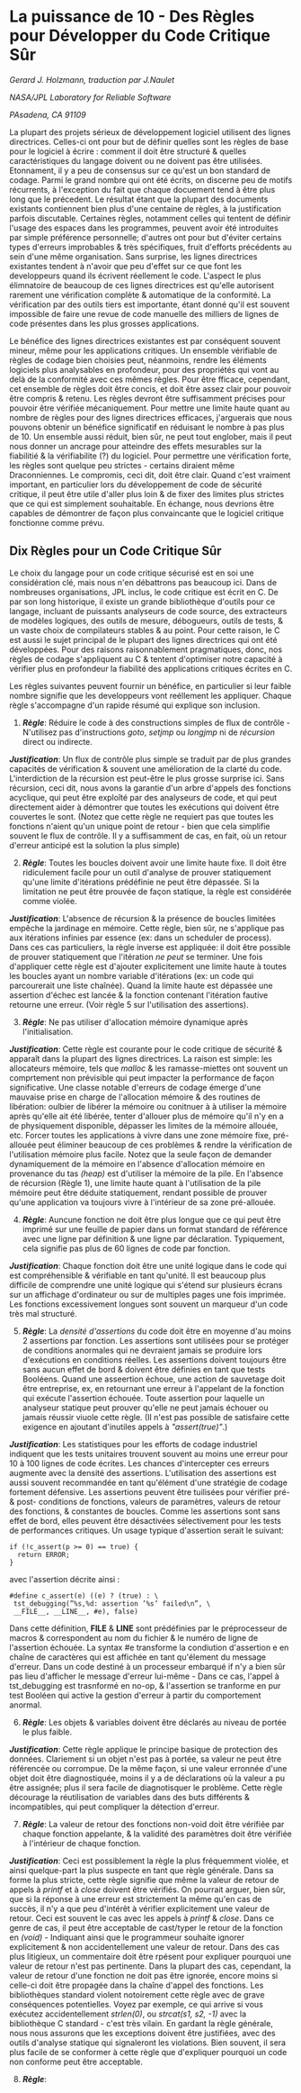 # La puissance de 10 - Des Règles pour Développer du Code Critique Sûr

*Gerard J. Holzmann, traduction par J.Naulet*

*NASA/JPL Laboratory for Reliable Software*

*PAsadena, CA 91109*

La plupart des projets sérieux de développement logiciel utilisent des lignes directrices. Celles-ci ont pour but de définir quelles sont les règles de base pour le logiciel à écrire : comment il doit être structuré & quelles caractéristiques du langage doivent ou ne doivent pas être utilisées. Etonnament, il y a peu de consensus sur ce qu'est un bon standard de codage. Parmi le grand nombre qui ont été écrits, on discerne peu de motifs récurrents, à l'exception du fait que chaque docuement tend à être plus long que le précedent. Le résultat étant que la plupart des documents existants contiennent bien plus d'une centaine de règles, à la justification parfois discutable. Certaines règles, notamment celles qui tentent de définir l'usage des espaces dans les programmes, peuvent avoir été introduites par simple préférence personnelle; d'autres ont pour but d'éviter certains types d'erreurs improbables & très spécifiques, fruit d'efforts précédents au sein d'une même organisation. Sans surprise, les lignes directrices existantes tendent à n'avoir que peu d'effet sur ce que font les developpeurs quand ils écrivent réellement le code. L'aspect le plus élimnatoire de beaucoup de ces lignes directrices est qu'elle autorisent rarement une vérification complète & automatique de la conformité. La vérification par des outils tiers est importante, étant donné qu'il est souvent impossible de faire une revue de code manuelle des milliers de lignes de code présentes dans les plus grosses applications.


Le bénéfice des lignes directrices existantes est par conséquent souvent mineur, même pour les applications critiques. Un ensemble vérifiable de règles de codage bien choisies peut, néanmoins, rendre les éléments logiciels plus analysables en profondeur, pour des propriétés qui vont au delà de la conformité avec ces mêmes règles. Pour être fficace, cependant, cet ensemble de règles doit être concis, et doit être assez clair pour pouvoir être compris & retenu. Les règles devront être suffisamment précises pour pouvoir être vérifiée mécaniquement. Pour mettre une limite haute quant au nombre de règles pour des lignes directrices efficaces, j'arguerais que nous pouvons obtenir un bénéfice significatif en réduisant le nombre à pas plus de 10. Un ensemble aussi réduit, bien sûr, ne peut tout englober, mais il peut nous donner un ancrage pour atteindre des effets mesurables sur la fiabilitié & la vérifiabilite (?) du logiciel. Pour permettre une vérification forte, les règles sont quelque peu strictes - certains diraient même Draconniennes. Le compromis, ceci dit, doit être clair. Quand c'est vraiment important, en particulier lors du développement de code de sécurité critique, il peut être utile d'aller plus loin & de fixer des limites plus strictes que ce qui est simplement souhaitable. En échange, nous devrions être capables de démontrer de façon plus convaincante que le logiciel critique fonctionne comme prévu.

## Dix Règles pour un Code Critique Sûr
Le choix du langage pour un code critique sécurisé est en soi une considération clé, mais nous n'en débattrons pas beaucoup ici. Dans de nombreuses organisations, JPL inclus, le code critique est écrit en C. De par son long historique, il existe un grande bibliothèque d'outils pour ce langage, incluant de puissants analyseurs de code source, des extracteurs de modèles logiques, des outils de mesure, débogueurs, outils de tests, & un vaste choix de compilateurs stables & au point. Pour cette raison, le C est aussi le sujet principal de le plupart des lignes directrices  qui ont été développées. Pour des raisons raisonnablement pragmatiques, donc, nos règles de codage s'appliquent au C & tentent d'optimiser notre capacité à vérifier plus en profondeur la fiabilité des applications critiques écrites en C.

Les règles suivantes peuvent fournir un bénéfice, en particulier si leur faible nombre signifie que les developpeurs vont reéllement les appliquer. Chaque règle s'accompagne d'un rapide résumé qui explique son inclusion.

1. ***Règle***: Réduire le code à des constructions simples de flux de contrôle - N'utilisez pas d'instructions *goto*, *setjmp* ou *longjmp* ni de *récursion* direct ou indirecte.

***Justification***: Un flux de contrôle plus simple se traduit par de plus grandes capacités de vérification & souvent une amélioration de la clarté du code. L'interdiction de la récursion est peut-être le plus grosse surprise ici. Sans récursion, ceci dit, nous avons la garantie d'un arbre d'appels des fonctions acyclique, qui peut être exploîté par des analyseurs de code, et qui peut directement aider à démontrer que toutes les exécutions qui doivent être couvertes le sont. (Notez que cette règle ne requiert pas que toutes les fonctions n'aient qu'un unique point de retour - bien que cela simplifie souvent le flux de contrôle. Il y a suffisamment de cas, en fait, où un retour d'erreur anticipé est la solution la plus simple)

2. ***Règle***: Toutes les boucles doivent avoir une limite haute fixe. Il doit être ridiculement facile pour un outil d'analyse de prouver statiquement qu'une limite d'itérations prédéfinie ne peut être dépassée. Si la limitation ne peut être prouvée de façon statique, la règle est considérée comme violée.

***Justification***: L'absence de récursion & la présence de boucles limitées empêche la jardinage en mémoire. Cette règle, bien sûr, ne s'applique pas aux itérations infinies par essence (ex: dans un scheduler de process). Dans ces cas particuliers, la règle inverse est appliquée: il doit être possible de prouver statiquement que l'itération *ne peut* se terminer.
Une fois d'appliquer cette règle est d'ajouter explicitement une limite haute à toutes les boucles ayant un nombre variable d'itérations (ex: un code qui parcourerait une liste chaînée). Quand la limite haute est dépassée une assertion d'échec est lancée & la fonction contenant l'itération fautive retourne une erreur. (Voir règle 5 sur l'utilisation des assertions).


3. ***Règle***: Ne pas utiliser d'allocation mémoire dynamique après l'initialisation.

***Justification***: Cette règle est courante pour le code critique de sécurité & apparaît dans la plupart des lignes directrices. La raison est simple: les allocateurs mémoire, tels que *malloc* & les ramasse-miettes ont souvent un comprtement non prévisible qui peut impacter la performance de façon significative. Une classe notable d'erreurs de codage émerge d'une mauvaise prise en charge de l'allocation mémoire & des routines de libération: oulbier de libérer la mémoire ou conitnuer à à utiliser la mémoire après qu'elle ait été libérée, tenter d'allouer plus de mémoire qu'il n'y en a de physiquement disponible, dépasser les limites de la mémoire allouée, etc. Forcer toutes les applications à vivre dans une zone mémoire fixe, pré-allouée peut éliminer beaucoup de ces problèmes & rendre la vérification de l'utilisation mémoire plus facile. Notez que la seule façon de demander dynamiquement de la mémoire en l'absence d'allocation mémoire en provenance du tas *(heap)* est d'utiliser la mémoire de la pile. En l'absence de récursion (Règle 1), une limite haute quant à l'utilisation de la pile mémoire peut être déduite statiquement, rendant possible de prouver qu'une application va toujours vivre à l'intérieur de sa zone pré-allouée.

4. ***Règle***: Auncune fonction ne doit être plus longue que ce qui peut être imprimé sur une feuille de papier dans un format standard de référence avec une ligne par définition & une ligne par déclaration. Typiquement, cela signifie pas plus de 60 lignes de code par fonction.

***Justification***: Chaque fonction doit être une unité logique dans le code qui est compréhensible & vérifiable en tant qu'unité. Il est beaucoup plus difficile de comprendre une unité logique qui s'étend sur plusieurs écrans sur un affichage d'ordinateur ou sur de multiples pages une fois imprimée. Les fonctions excessivement longues sont souvent un marqueur d'un code très mal structuré.

5. ***Règle***: La *densité d'assertions* du code doit être en moyenne d'au moins 2 assertions par fonction. Les assertions sont utilisées pour se protéger de conditions anormales qui ne devraient jamais se produire lors d'exécutions en conditions réelles. Les assertions doivent toujours être sans aucun effet de bord & doivent être définies en tant que tests Booléens. Quand une asseertion échoue, une action de sauvetage doit être entreprise, ex, en retournant une erreur à l'appelant de la fonction qui exécute l'assertion échouée. Toute assertion pour laquelle un analyseur statique peut prouver qu'elle ne peut jamais échouer ou jamais réussir viuole cette règle. (Il n'est pas possible de satisfaire cette exigence en ajoutant d'inutiles appels à *"assert(true)"*.)

***Justification***: Les statistiques pour les efforts de codage industriel indiquent que les tests unitaires trouvent souvent au moins une erreur pour 10 à 100 lignes de code écrites. Les chances d'intercepter ces erreurs augmente avec la densité des assertions. L'utilisation des assertions est aussi souvent recommandée en tant qu'élément d'une stratégie de codage fortement défensive. Les assertions peuvent être tuilisées pour vérifier pré- & post- conditions de fonctions, valeurs de paramètres, valeurs de retour des fonctions, & constantes de boucles. Comme les assertions sont sans effet de bord, elles peuvent être désactivées sélectivement pour les tests de performances critiques.
Un usage typique d'assertion serait le suivant:

    if (!c_assert(p >= 0) == true) {
      return ERROR;
    }

avec l'assertion décrite ainsi :

    #define c_assert(e) ((e) ? (true) : \
     tst_debugging(”%s,%d: assertion ’%s’ failed\n”, \
     __FILE__, __LINE__, #e), false)

Dans cette définition, __FILE__ & __LINE__ sont prédéfinies par le préprocesseur de macros & correspondent au nom du fichier & le numéro de ligne de l'assertion échouée. La syntax #e transforme la condiution d'assertion e en chaîne de caractères qui est affichée en tant qu'élement du message d'erreur. Dans un code destiné à un processeur embarqué if n'y a bien sûr pas lieu d'afficher le message d'erreur lui-même - Dans ce cas, l'appel à tst_debugging est trasnformé en no-op, & l'assertion se tranforme en pur test Booléen qui active la gestion d'erreur à partir du comportement anormal.

6. ***Règle***: Les objets & variables doivent être déclarés au niveau de portée le plus faible.

***Justification***: Cette règle applique le principe basique de protection des données. Clariement si un objet n'est pas à portée, sa valeur ne peut être référencée ou corrompue. De la même façon, si une valeur erronnée d'une objet doit être diagnostiquée, moins il y a de déclarations où la valeur a pu être assignée; plus il sera facile de diagnotisquer le problème. Cette règle décourage la réutilisation de variables dans des buts différents & incompatibles, qui peut compliquer la détection d'erreur.


7. ***Règle***: La valeur de retour des fonctions non-void doit être vérifiée par chaque fonction appelante, & la validité des paramètres doit être vérifiée à l'intérieur de chaque fonction.

***Justification***: Ceci est possiblement la règle la plus fréquemment violée, et ainsi quelque-part la plus suspecte en tant que règle générale. Dans sa forme la plus stricte, cette règle signifie que même la valeur de retour de appels à *printf* et à *close* doivent être vérifiés. On pourrait arguer, bien sûr, que si la réponse à une erreur est strictement la même qu'en cas de succès, il n'y a que peu d'intérêt à vérifier explicitement une valeur de retour. Ceci est souvent le cas avec les appels à *printf* & *close*. Dans ce genre de cas, il peut être acceptable de cast/typer le retour de la fonction en *(void)* - Indiquant ainsi que le programmeur souhaite ignorer explicitement & non accidentellement une valeur de retour. Dans des cas plus litigieux, un commentaire doit être rpésent pour expliquer pourquoi une valeur de retour n'est pas pertinente. Dans la plupart des cas, cependant, la valeur de retour d'une fonction ne doit pas être ignorée, encore moins si celle-ci doit être propagée dans la chaîne d'appel des fonctions.
Les bibliothèques standard violent notoirement cette règle avec de grave conséquences potentielles. Voyez par exemple, ce qui arrive si vous exécutez accidentellement *strlen(0)*, ou *strcat(s1, s2, -1)* avec la bibliothèque C standard - c'est très vilain. En gardant la règle générale, nous nous assurons que les exceptions doivent être justifiées, avec des outils d'analyse statique qui signaleront les violations. Bien souvent, il sera plus facile de se conformer à cette règle que d'expliquer pourquoi un code non conforme peut être acceptable.

8. ***Règle***: 